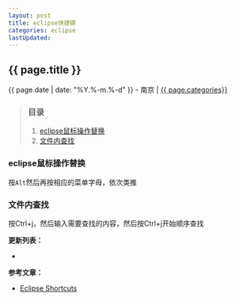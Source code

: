 ```yaml
---
layout: post
title: eclipse快捷键
categories: eclipse
lastUpdated:
---
```


## {{ page.title }}

{{ page.date | date: "%Y.%-m.%-d" }} - 南京 | <a href="/archive#{{ page.categories }}">{{ page.categories}}</a>

> ### 目录
> 1. [eclipse鼠标操作替换](#eclipse鼠标操作替换)
> 2. [文件内查找](#文件内查找)

### eclipse鼠标操作替换
按`Alt`然后再按相应的菜单字母，依次类推

### 文件内查找
按Ctrl+j，然后输入需要查找的内容，然后按Ctrl+j开始顺序查找

**更新列表：**

*



**参考文章：**

* [Eclipse Shortcuts][1]


[1]: https://www.shortcutworld.com/en/win/Eclipse.html
